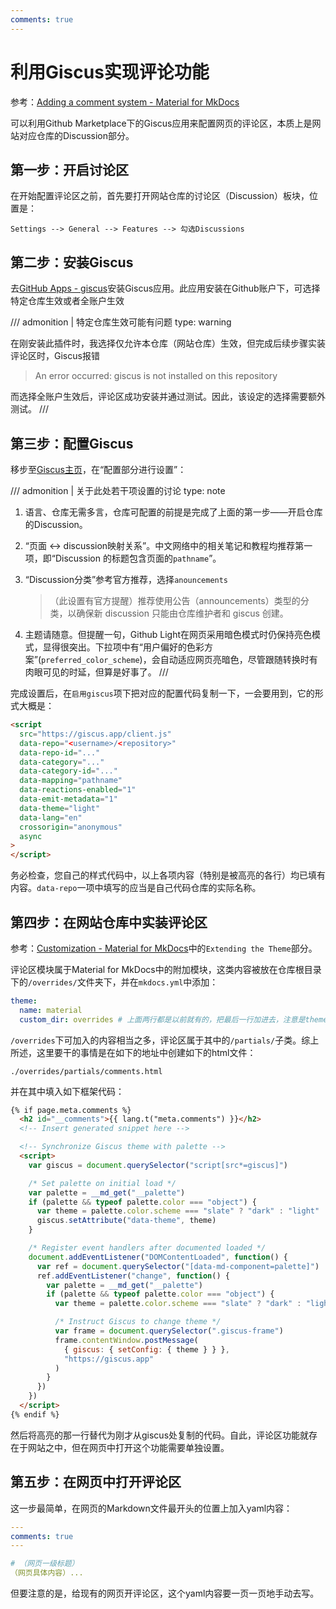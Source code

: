 ```yaml
---
comments: true
---
```

# 利用Giscus实现评论功能

参考：[Adding a comment system - Material for MkDocs ](https://squidfunk.github.io/mkdocs-material/setup/adding-a-comment-system/)

可以利用Github Marketplace下的Giscus应用来配置网页的评论区，本质上是网站对应仓库的Discussion部分。

## 第一步：开启讨论区
在开始配置评论区之前，首先要打开网站仓库的讨论区（Discussion）板块，位置是：

```
Settings --> General --> Features --> 勾选Discussions
```

## 第二步：安装Giscus
去[GitHub Apps - giscus](https://github.com/apps/giscus)安装Giscus应用。此应用安装在Github账户下，可选择特定仓库生效或者全账户生效

/// admonition | 特定仓库生效可能有问题
    type: warning

在刚安装此插件时，我选择仅允许本仓库（网站仓库）生效，但完成后续步骤实装评论区时，Giscus报错
> An error occurred: giscus is not installed on this repository

而选择全账户生效后，评论区成功安装并通过测试。因此，该设定的选择需要额外测试。
///

## 第三步：配置Giscus

移步至[Giscus主页](https://giscus.app/)，在“配置部分进行设置”：

/// admonition | 关于此处若干项设置的讨论
    type: note

1. 语言、仓库无需多言，仓库可配置的前提是完成了上面的第一步——开启仓库的Discussion。

2. “页面 <-> discussion映射关系”。中文网络中的相关笔记和教程均推荐第一项，即“Discussion 的标题包含页面的`pathname`”。

3. “Discussion分类”参考官方推荐，选择`anouncements`

    > （此设置有官方提醒）推荐使用公告（announcements）类型的分类，以确保新 discussion 只能由仓库维护者和 giscus 创建。

4. 主题请随意。但提醒一句，Github Light在网页采用暗色模式时仍保持亮色模式，显得很突出。下拉项中有“用户偏好的色彩方案”(`preferred_color_scheme`)，会自动适应网页亮暗色，尽管跟随转换时有肉眼可见的时延，但算是好事了。
///

完成设置后，在`启用giscus`项下把对应的配置代码复制一下，一会要用到，它的形式大概是：

```html title="giscus评论区样式代码" hl_lines="3 4 5 6"
<script
  src="https://giscus.app/client.js"
  data-repo="<username>/<repository>"
  data-repo-id="..."
  data-category="..."
  data-category-id="..."
  data-mapping="pathname"
  data-reactions-enabled="1"
  data-emit-metadata="1"
  data-theme="light"
  data-lang="en"
  crossorigin="anonymous"
  async
>
</script>
```
务必检查，您自己的样式代码中，以上各项内容（特别是被高亮的各行）均已填有内容。`data-repo`一项中填写的应当是自己代码仓库的实际名称。

## 第四步：在网站仓库中实装评论区
参考：[Customization - Material for MkDocs](https://squidfunk.github.io/mkdocs-material/customization/#extending-the-theme)中的`Extending the Theme`部分。

评论区模块属于Material for MkDocs中的附加模块，这类内容被放在仓库根目录下的`/overrides/`文件夹下，并在`mkdocs.yml`中添加：
```yaml
theme:
  name: material
  custom_dir: overrides # 上面两行都是以前就有的，把最后一行加进去，注意是theme下的子项
```
`/overrides`下可加入的内容相当之多，评论区属于其中的`/partials/`子类。综上所述，这里要干的事情是在如下的地址中创建如下的html文件：
```
./overrides/partials/comments.html
```
并在其中填入如下框架代码：

```html title="comments.html" hl_lines="3"
{% if page.meta.comments %}
  <h2 id="__comments">{{ lang.t("meta.comments") }}</h2>
  <!-- Insert generated snippet here -->

  <!-- Synchronize Giscus theme with palette -->
  <script>
    var giscus = document.querySelector("script[src*=giscus]")

    /* Set palette on initial load */
    var palette = __md_get("__palette")
    if (palette && typeof palette.color === "object") {
      var theme = palette.color.scheme === "slate" ? "dark" : "light"
      giscus.setAttribute("data-theme", theme) 
    }

    /* Register event handlers after documented loaded */
    document.addEventListener("DOMContentLoaded", function() {
      var ref = document.querySelector("[data-md-component=palette]")
      ref.addEventListener("change", function() {
        var palette = __md_get("__palette")
        if (palette && typeof palette.color === "object") {
          var theme = palette.color.scheme === "slate" ? "dark" : "light"

          /* Instruct Giscus to change theme */
          var frame = document.querySelector(".giscus-frame")
          frame.contentWindow.postMessage(
            { giscus: { setConfig: { theme } } },
            "https://giscus.app"
          )
        }
      })
    })
  </script>
{% endif %}
```
然后将高亮的那一行替代为刚才从giscus处复制的代码。自此，评论区功能就存在于网站之中，但在网页中打开这个功能需要单独设置。

## 第五步：在网页中打开评论区

这一步最简单，在网页的Markdown文件最开头的位置上加入yaml内容：
```yaml
---
comments: true
---

# （网页一级标题）
（网页具体内容）...
```
但要注意的是，给现有的网页开评论区，这个yaml内容要一页一页地手动去写。